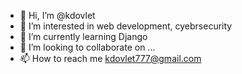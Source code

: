 - 👋 Hi, I’m @kdovlet
- 👀 I’m interested in web development, cyebrsecurity
- 🌱 I’m currently learning Django
- 💞️ I’m looking to collaborate on ...
- 📫 How to reach me kdovlet777@gmail.com

<!---
kdovlet/kdovlet is a ✨ special ✨ repository because its `README.md` (this file) appears on your GitHub profile.
You can click the Preview link to take a look at your changes.
--->

